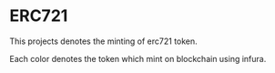 # ERC721

This projects denotes the minting of erc721 token.

Each color denotes the token which mint on blockchain using infura.
